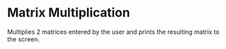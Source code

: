 # Matrix Multiplication
Multiplies 2 matrices entered by the user and prints the resulting matrix to the screen.

